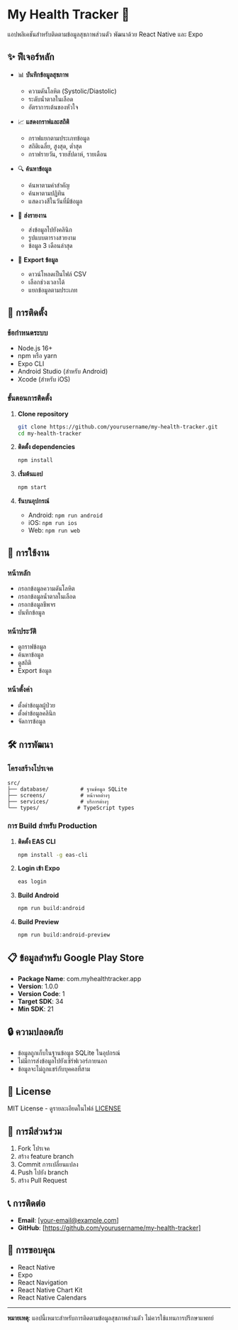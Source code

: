 # My Health Tracker 📱

แอปพลิเคชันสำหรับติดตามข้อมูลสุขภาพส่วนตัว พัฒนาด้วย React Native และ Expo

## ✨ ฟีเจอร์หลัก

- 📊 **บันทึกข้อมูลสุขภาพ**
  - ความดันโลหิต (Systolic/Diastolic)
  - ระดับน้ำตาลในเลือด
  - อัตราการเต้นของหัวใจ

- 📈 **แสดงกราฟและสถิติ**
  - กราฟแยกตามประเภทข้อมูล
  - สถิติเฉลี่ย, สูงสุด, ต่ำสุด
  - กราฟรายวัน, รายสัปดาห์, รายเดือน

- 🔍 **ค้นหาข้อมูล**
  - ค้นหาตามคำสำคัญ
  - ค้นหาตามปฏิทิน
  - แสดงวงสีในวันที่มีข้อมูล

- 📧 **ส่งรายงาน**
  - ส่งข้อมูลไปยังคลินิก
  - รูปแบบตารางสวยงาม
  - ข้อมูล 3 เดือนล่าสุด

- 💾 **Export ข้อมูล**
  - ดาวน์โหลดเป็นไฟล์ CSV
  - เลือกช่วงเวลาได้
  - แยกข้อมูลตามประเภท

## 🚀 การติดตั้ง

### ข้อกำหนดระบบ
- Node.js 16+
- npm หรือ yarn
- Expo CLI
- Android Studio (สำหรับ Android)
- Xcode (สำหรับ iOS)

### ขั้นตอนการติดตั้ง

1. **Clone repository**
   ```bash
   git clone https://github.com/yourusername/my-health-tracker.git
   cd my-health-tracker
   ```

2. **ติดตั้ง dependencies**
   ```bash
   npm install
   ```

3. **เริ่มต้นแอป**
   ```bash
   npm start
   ```

4. **รันบนอุปกรณ์**
   - Android: `npm run android`
   - iOS: `npm run ios`
   - Web: `npm run web`

## 📱 การใช้งาน

### หน้าหลัก
- กรอกข้อมูลความดันโลหิต
- กรอกข้อมูลน้ำตาลในเลือด
- กรอกข้อมูลชีพจร
- บันทึกข้อมูล

### หน้าประวัติ
- ดูกราฟข้อมูล
- ค้นหาข้อมูล
- ดูสถิติ
- Export ข้อมูล

### หน้าตั้งค่า
- ตั้งค่าข้อมูลผู้ป่วย
- ตั้งค่าข้อมูลคลินิก
- จัดการข้อมูล

## 🛠️ การพัฒนา

### โครงสร้างโปรเจค
```
src/
├── database/          # ฐานข้อมูล SQLite
├── screens/           # หน้าจอต่างๆ
├── services/          # บริการต่างๆ
└── types/            # TypeScript types
```

### การ Build สำหรับ Production

1. **ติดตั้ง EAS CLI**
   ```bash
   npm install -g eas-cli
   ```

2. **Login เข้า Expo**
   ```bash
   eas login
   ```

3. **Build Android**
   ```bash
   npm run build:android
   ```

4. **Build Preview**
   ```bash
   npm run build:android-preview
   ```

## 📋 ข้อมูลสำหรับ Google Play Store

- **Package Name**: com.myhealthtracker.app
- **Version**: 1.0.0
- **Version Code**: 1
- **Target SDK**: 34
- **Min SDK**: 21

## 🔒 ความปลอดภัย

- ข้อมูลถูกเก็บในฐานข้อมูล SQLite ในอุปกรณ์
- ไม่มีการส่งข้อมูลไปยังเซิร์ฟเวอร์ภายนอก
- ข้อมูลจะไม่ถูกแชร์กับบุคคลที่สาม

## 📄 License

MIT License - ดูรายละเอียดในไฟล์ [LICENSE](LICENSE)

## 🤝 การมีส่วนร่วม

1. Fork โปรเจค
2. สร้าง feature branch
3. Commit การเปลี่ยนแปลง
4. Push ไปยัง branch
5. สร้าง Pull Request

## 📞 การติดต่อ

- **Email**: [your-email@example.com]
- **GitHub**: [https://github.com/yourusername/my-health-tracker]

## 🙏 การขอบคุณ

- React Native
- Expo
- React Navigation
- React Native Chart Kit
- React Native Calendars

---

**หมายเหตุ**: แอปนี้เหมาะสำหรับการติดตามข้อมูลสุขภาพส่วนตัว ไม่ควรใช้แทนการปรึกษาแพทย์